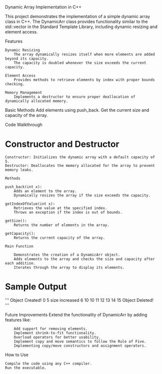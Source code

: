 Dynamic Array Implementation in C++

This project demonstrates the implementation of a simple dynamic array class in C++. The DynamicArr class provides functionality similar to the std::vector in the Standard Template Library, including dynamic resizing and element access.

Features

    Dynamic Resizing
        The array dynamically resizes itself when more elements are added beyond its capacity.
        The capacity is doubled whenever the size exceeds the current capacity.

    Element Access
        Provides methods to retrieve elements by index with proper bounds checking.

    Memory Management
        Implements a destructor to ensure proper deallocation of dynamically allocated memory.

Basic Methods
    Add elements using push_back.
    Get the current size and capacity of the array.

Code Walkthrough

# Constructor and Destructor

    Constructor: Initializes the dynamic array with a default capacity of 5.
    Destructor: Deallocates the memory allocated for the array to prevent memory leaks.

    Methods

    push_back(int x):
        Adds an element to the array.
        Dynamically resizes the array if the size exceeds the capacity.

    getIndexOfValue(int x):
        Retrieves the value at the specified index.
        Throws an exception if the index is out of bounds.

    getSize():
        Returns the number of elements in the array.

    getCapacity():
        Returns the current capacity of the array.

    Main Function

        Demonstrates the creation of a DynamicArr object.
        Adds elements to the array and checks the size and capacity after each addition.
        Iterates through the array to display its elements.

# Sample Output

'''
Object Created!
0 5
size increased
6 10
10 11 12 13 14 15
Object Deleted!
''' 

Future Improvements
    Extend the functionality of DynamicArr by adding features like:

        Add support for removing elements.
        Implement shrink-to-fit functionality.
        Overload operators for better usability.
        Implement copy and move semantics to follow the Rule of Five.
        Implementing copy/move constructors and assignment operators.

How to Use

    Compile the code using any C++ compiler.
    Run the executable.


